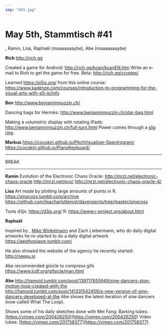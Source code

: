 ```yaml
---
img: "041.jpg"
---
```


# **May 5th, Stammtisch #41**

, Ramin, Lisa, Raphaël (maaaaaaaybe), Abe (maaaaaaaybe)

**Rich**
http://rich.gg

Created a game for Android: http://rich.gg/koan/koanEN.htm
Write an e-mail to Rich to get the game for free.
Beta: http://rich.gg/cryptex/

Learned https://p5js.org/ from this online course:
https://www.kadenze.com/courses/introduction-to-programming-for-the-visual-arts-with-p5-js/info

**Ben**
http://www.benjaminmuzzin.ch/

Dancing bags for Hermès: http://www.benjaminmuzzin.ch/star-bag.html

Making a volumetric display with rotating iPads: http://www.benjaminmuzzin.ch/full-turn.html
Power comes through a [slip ring](https://en.wikipedia.org/wiki/Slip_ring).

**Markus**
https://cocokiri.github.io/PitchVisualizer-Spectrogram/
https://cocokiri.github.io/PianoKeyboard/


----------

BREAK

----------

**Ramin**
Evolution of the Electronic Chaos Oracle:
http://mrzl.net/electronic-chaos-oracle
http://mrzl.net/eco/
http://mrzl.net/electronic-chaos-oracle-4/

**Lisa**
Art made by plotting large amounts of points in R. 
https://sinxcosx.tumblr.com/archive
https://github.com/lisacharlotterost/dayprojects/tree/master/sinxcosx

Tools
d3js: https://d3js.org/
R: https://www.r-project.org/about.html

**Raphaël**

Inspired by <FILL THE GAP>, 
[Mike Winkelmann](https://creators.vice.com/en_au/article/beeple-cgi-master-10-years-everydays-results)
 and Zach Liebermann, who do daily digital artworks he re-started to do a daily digital artwork  https://aesthoplasm.tumblr.com/

He also showed the website of the agency he recently started: http://neeeu.io

Abe recommended gisicle to compress gifs
https://www.lcdf.org/gifsicle/man.html

**Abe**
http://hamoid.tumblr.com/post/139717655949/sine-dancers-stop-motion-loop-created-with-the
http://hamoid.tumblr.com/post/141331542459/a-new-version-of-sine-dancers-developed-at-the
Abe shows the latest iteration of sine dancers (now called What The Loop).

Shows some of his daily sketches done with Mei Fang:
Barking tubes: [https://vimeo.com/200426250](https://vimeo.com/200426250)
Video tubes: [https://vimeo.com/201758377](https://vimeo.com/201758377)

